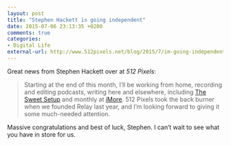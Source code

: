 ```yaml
---
layout: post
title: "Stephen Hackett is going independent"
date: 2015-07-06 23:13:35 +0200
comments: true
categories: 
- Digital Life
external-url: http://www.512pixels.net/blog/2015/7/im-going-independent
---
```


Great news from Stephen Hackett over at _512 Pixels_:

> Starting at the end of this month, I’ll be working from home, recording and editing podcasts, writing here and elsewhere, including [The Sweet Setup](http://thesweetsetup.com/) and monthly at [iMore](http://imore.com/). 512 Pixels took the back burner when we founded Relay last year, and I’m looking forward to giving it some much-needed attention.

Massive congratulations and best of luck, Stephen. I can’t wait to see what you have in store for us.